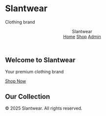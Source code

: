 # Slantwear
Clothing brand
<!DOCTYPE html>
<html lang="en">
<head>
  <meta charset="UTF-8">
  <meta name="viewport" content="width=device-width, initial-scale=1.0">
  <title>Slantwear</title>
  <link rel="stylesheet" href="style.css">
</head>
<body>
  <!-- Navbar -->
  <header class="navbar">
    <div class="logo">Slantwear</div>
    <nav>
      <a href="index.html">Home</a>
      <a href="#shop">Shop</a>
      <a href="admin.html">Admin</a>
    </nav>
  </header>

  <!-- Hero Section -->
  <section class="hero">
    <h1>Welcome to Slantwear</h1>
    <p>Your premium clothing brand</p>
    <a href="#shop" class="btn">Shop Now</a>
  </section>

  <!-- Shop Section -->
  <section id="shop" class="shop">
    <h2>Our Collection</h2>
    <div class="products" id="products-container">
      <!-- Products load dynamically from products.json -->
    </div>
  </section>

  <footer>
    <p>© 2025 Slantwear. All rights reserved.</p>
  </footer>

  <script src="script.js"></script>
</body>
</html>
